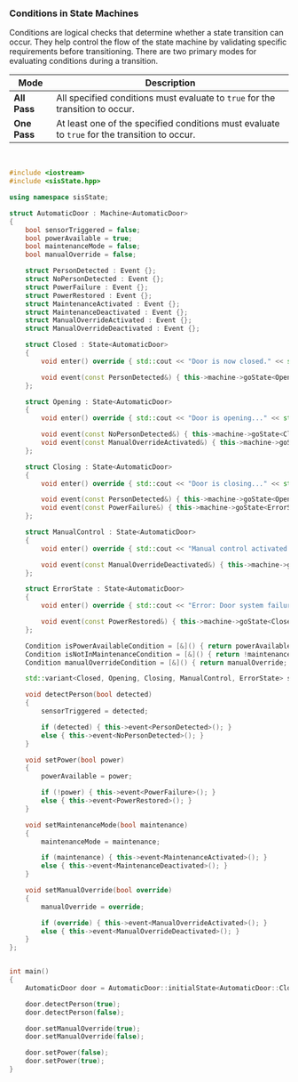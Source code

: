 ### **Conditions in State Machines**

Conditions are logical checks that determine whether a state transition can occur. They help control the flow of the state machine by validating specific requirements before transitioning. There are two primary modes for evaluating conditions during a transition.

| Mode               | Description                                                                                         |
|--------------------|-----------------------------------------------------------------------------------------------------|
| **All Pass**       | All specified conditions must evaluate to `true` for the transition to occur.                       |
| **One Pass**       | At least one of the specified conditions must evaluate to `true` for the transition to occur.        |

<br/>

```cpp
#include <iostream>
#include <sisState.hpp>

using namespace sisState;

struct AutomaticDoor : Machine<AutomaticDoor>
{
	bool sensorTriggered = false;
	bool powerAvailable = true;
	bool maintenanceMode = false;
	bool manualOverride = false;

	struct PersonDetected : Event {};
	struct NoPersonDetected : Event {};
	struct PowerFailure : Event {};
	struct PowerRestored : Event {};
	struct MaintenanceActivated : Event {};
	struct MaintenanceDeactivated : Event {};
	struct ManualOverrideActivated : Event {};
	struct ManualOverrideDeactivated : Event {};

	struct Closed : State<AutomaticDoor>
	{
		void enter() override { std::cout << "Door is now closed." << std::endl; }

		void event(const PersonDetected&) { this->machine->goState<Opening>({ this->machine->isPowerAvailableCondition, this->machine->isNotInMaintenanceCondition }, ConditionMode::AllPass); }
	};

	struct Opening : State<AutomaticDoor>
	{
		void enter() override { std::cout << "Door is opening..." << std::endl; }

		void event(const NoPersonDetected&) { this->machine->goState<Closing>({ this->machine->isPowerAvailableCondition }, ConditionMode::AllPass); }
		void event(const ManualOverrideActivated&) { this->machine->goState<ManualControl>(); }
	};

	struct Closing : State<AutomaticDoor>
	{
		void enter() override { std::cout << "Door is closing..." << std::endl; }

		void event(const PersonDetected&) { this->machine->goState<Opening>({ this->machine->isPowerAvailableCondition, this->machine->isNotInMaintenanceCondition }, ConditionMode::AllPass); }
		void event(const PowerFailure&) { this->machine->goState<ErrorState>(); }
	};

	struct ManualControl : State<AutomaticDoor>
	{
		void enter() override { std::cout << "Manual control activated. Operator in control." << std::endl; }

		void event(const ManualOverrideDeactivated&) { this->machine->goState<Closed>({ this->machine->isPowerAvailableCondition, this->machine->isNotInMaintenanceCondition }, ConditionMode::AllPass); }
	};

	struct ErrorState : State<AutomaticDoor>
	{
		void enter() override { std::cout << "Error: Door system failure!" << std::endl; }

		void event(const PowerRestored&) { this->machine->goState<Closed>({ this->machine->isNotInMaintenanceCondition, this->machine->manualOverrideCondition }, ConditionMode::OnePass); }
	};

	Condition isPowerAvailableCondition = [&]() { return powerAvailable; };
	Condition isNotInMaintenanceCondition = [&]() { return !maintenanceMode; };
	Condition manualOverrideCondition = [&]() { return manualOverride; };

	std::variant<Closed, Opening, Closing, ManualControl, ErrorState> state{};

	void detectPerson(bool detected)
	{
		sensorTriggered = detected;

		if (detected) { this->event<PersonDetected>(); }
		else { this->event<NoPersonDetected>(); }
	}

	void setPower(bool power)
	{
		powerAvailable = power;

		if (!power) { this->event<PowerFailure>(); }
		else { this->event<PowerRestored>(); }
	}

	void setMaintenanceMode(bool maintenance)
	{
		maintenanceMode = maintenance;

		if (maintenance) { this->event<MaintenanceActivated>(); }
		else { this->event<MaintenanceDeactivated>(); }
	}

	void setManualOverride(bool override)
	{
		manualOverride = override;

		if (override) { this->event<ManualOverrideActivated>(); }
		else { this->event<ManualOverrideDeactivated>(); }
	}
};


int main()
{
	AutomaticDoor door = AutomaticDoor::initialState<AutomaticDoor::Closed>();

	door.detectPerson(true);
	door.detectPerson(false);

	door.setManualOverride(true);
	door.setManualOverride(false);

	door.setPower(false);
	door.setPower(true);
}
```